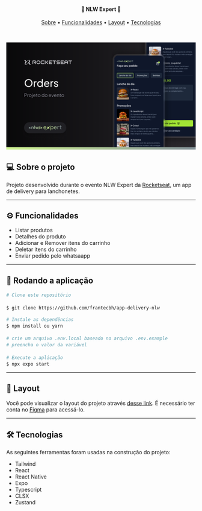 <h4 align="center">
 🚀 NLW Expert 🚀
</h4>

<p align="center">
  <a href="#--sobre-o-projeto">Sobre</a> •
  <a href="#--funcionalidades">Funcionalidades</a> •
  <a href="#--layout">Layout</a> •
  <a href="#--tecnologias">Tecnologias</a> 
</p>

<br/>

![Cover](.github/cover.png)

## 💻 Sobre o projeto

Projeto desenvolvido durante o evento NLW Expert da [Rocketseat](https://www.rocketseat.com.br/), um app de delivery para lanchonetes.

---

## ⚙️ Funcionalidades

- Listar produtos
- Detalhes do produto
- Adicionar e Remover itens do carrinho
- Deletar itens do carrinho
- Enviar pedido pelo whatsaapp

---

## 🧭 Rodando a aplicação

```bash
# Clone este repositório

$ git clone https://github.com/frantecbh/app-delivery-nlw
```

```bash
# Instale as dependências
$ npm install ou yarn

# crie um arquivo .env.local baseado no arquivo .env.example
# preencha o valor da variável

# Execute a aplicação
$ npx expo start
```

---

## 🔖 Layout

Você pode visualizar o layout do projeto através [desse link](<https://www.figma.com/file/eKqdOqxjYWqRB6UqjzY7YW/NLW-expert-%E2%80%A2-Orders-(Community)?type=design&node-id=2-287&mode=design&t=oj65oGrqeMi6TBZI-0>). É necessário ter conta no [Figma](http://figma.com/) para acessá-lo.

---

## [](https://github.com/frantecbh/NLW-Setup-ignite#--tecnologias) 🛠 Tecnologias

As seguintes ferramentas foram usadas na construção do projeto:

- Tailwind
- React
- React Native
- Expo
- Typescript
- CLSX
- Zustand
